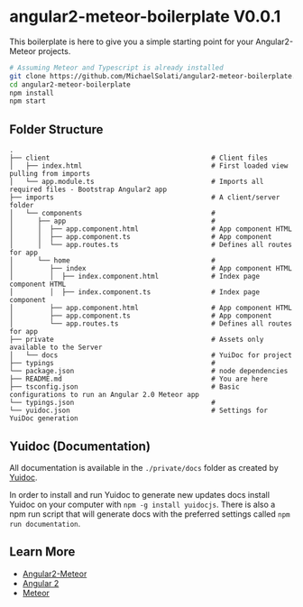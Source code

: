 # angular2-meteor-boilerplate V0.0.1
This boilerplate is here to give you a simple starting point for your Angular2-Meteor projects.

```sh
# Assuming Meteor and Typescript is already installed
git clone https://github.com/MichaelSolati/angular2-meteor-boilerplate.git
cd angular2-meteor-boilerplate
npm install
npm start
```

## Folder Structure
    .
    ├── client                                        # Client files
    │   ├── index.html                                # First loaded view pulling from imports
    │   └── app.module.ts                             # Imports all required files - Bootstrap Angular2 app
    ├── imports                                       # A client/server folder
    │   └── components                                #
    │      ├── app                                    #
    │      │  ├── app.component.html                  # App component HTML
    │      │  ├── app.component.ts                    # App component
    │      │  └── app.routes.ts                       # Defines all routes for app
    │      └── home                                   #
    │         ├── index                               # App component HTML
    │         │  ├── index.component.html             # Index page component HTML
    │         │  ├── index.component.ts               # Index page component
    │         ├── app.component.html                  # App component HTML
    │         ├── app.component.ts                    # App component
    │         └── app.routes.ts                       # Defines all routes for app
    ├── private                                       # Assets only available to the Server
    │   └── docs                                      # YuiDoc for project
    ├── typings                                       #
    └── package.json                                  # node dependencies
    ├── README.md                                     # You are here
    ├── tsconfig.json                                 # Basic configurations to run an Angular 2.0 Meteor app
    └── typings.json                                  #
    └── yuidoc.json                                   # Settings for YuiDoc generation

## Yuidoc (Documentation)
All documentation is available in the `./private/docs` folder as created by [Yuidoc](http://yui.github.io/yuidoc/).

In order to install and run Yuidoc to generate new updates docs install Yuidoc on your computer with `npm -g install yuidocjs`. There is also a npm run script that will generate docs with the preferred settings called `npm run documentation`.

## Learn More
- [Angular2-Meteor](https://www.angular-meteor.com/angular2)
- [Angular 2](https://angular.io/)
- [Meteor](https://www.meteor.com/)
